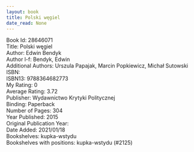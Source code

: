 ```yaml
---
layout: book
title: Polski węgiel
date_read: None
---
```


Book Id: 28646071<br />
Title: Polski węgiel<br />
Author: Edwin Bendyk<br />
Author l-f: Bendyk, Edwin<br />
Additional Authors: Urszula Papajak, Marcin Popkiewicz, Michał Sutowski<br />
ISBN: <br />
ISBN13: 9788364682773<br />
My Rating: 0<br />
Average Rating: 3.72<br />
Publisher: Wydawnictwo Krytyki Politycznej<br />
Binding: Paperback<br />
Number of Pages: 304<br />
Year Published: 2015<br />
Original Publication Year: <br />
Date Added: 2021/01/18<br />
Bookshelves: kupka-wstydu<br />
Bookshelves with positions: kupka-wstydu (#2125)<br />

